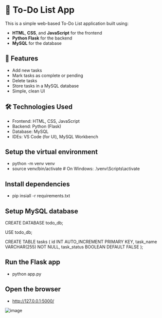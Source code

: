 # 📝 To-Do List App

This is a simple web-based To-Do List application built using:
- **HTML**, **CSS**, and **JavaScript** for the frontend
- **Python Flask** for the backend
- **MySQL** for the database

## 🚀 Features

- Add new tasks
- Mark tasks as complete or pending
- Delete tasks
- Store tasks in a MySQL database
- Simple, clean UI

## 🛠️ Technologies Used

- Frontend: HTML, CSS, JavaScript
- Backend: Python (Flask)
- Database: MySQL
- IDEs: VS Code (for UI), MySQL Workbench

## Setup the virtual environment
- python -m venv venv
- source venv/bin/activate  # On Windows: .\venv\Scripts\activate

## Install dependencies
- pip insiall -r requirements.txt

## Setup MySQL database
CREATE DATABASE todo_db;

USE todo_db;

CREATE TABLE tasks (
    id INT AUTO_INCREMENT PRIMARY KEY,
    task_name VARCHAR(255) NOT NULL,
    task_status BOOLEAN DEFAULT FALSE
);

## Run the Flask app
- python app.py

## Open the browser
- http://127.0.0.1:5000/

![image](https://github.com/user-attachments/assets/81e591fd-eaa2-464c-8f27-24ed8540129b)



